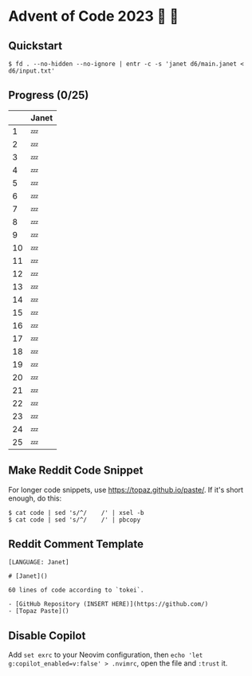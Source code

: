 # Advent of Code 2023 :santa: :christmas_tree:

## Quickstart

```shell
$ fd . --no-hidden --no-ignore | entr -c -s 'janet d6/main.janet < d6/input.txt'
```

## Progress (0/25)

|     | Janet    |
| --- | ------ |
| 1   | :zzz: |
| 2   | :zzz: |
| 3   | :zzz: |
| 4   | :zzz: |
| 5   | :zzz: |
| 6   | :zzz: |
| 7   | :zzz: |
| 8   | :zzz: |
| 9   | :zzz: |
| 10  | :zzz: |
| 11  | :zzz: |
| 12  | :zzz: |
| 13  | :zzz: |
| 14  | :zzz: |
| 15  | :zzz: |
| 16  | :zzz: |
| 17  | :zzz: |
| 18  | :zzz: |
| 19  | :zzz: |
| 20  | :zzz: |
| 21  | :zzz:  |
| 22  | :zzz:  |
| 23  | :zzz: |
| 24  | :zzz:  |
| 25  | :zzz:  |

## Make Reddit Code Snippet

For longer code snippets, use https://topaz.github.io/paste/. If it's short enough, do this:

```
$ cat code | sed 's/^/    /' | xsel -b
$ cat code | sed 's/^/    /' | pbcopy
```

## Reddit Comment Template

```text
[LANGUAGE: Janet]

# [Janet]()

60 lines of code according to `tokei`.

- [GitHub Repository (INSERT HERE)](https://github.com/)
- [Topaz Paste]()
```

## Disable Copilot

Add `set exrc` to your Neovim configuration, then `echo 'let g:copilot_enabled=v:false' > .nvimrc`, open the file and `:trust` it.
